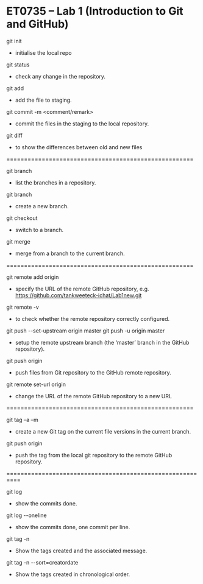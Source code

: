 # ET0735 – Lab 1 (Introduction to Git and GitHub)

git init
- initialise the local repo

git status
- check any change in the repository.

git add <fiename>
- add the file to staging.

git commit -m <comment/remark>
- commit the files in the staging to the local repository.

git diff
- to show the differences between old and new files

=====================================================

git branch
- list the branches in a repository.

git branch <new name>
- create a new branch.

git checkout <branch to switch to>
- switch to a branch.

git merge <from which branch>
- merge from a branch to the current branch.

=====================================================

git remote add origin <GitHub repository URL>
- specify the URL of the remote GitHub repository, e.g.
https://github.com/tankweeteck-ichat/Lab1new.git

git remote -v
- to check whether the remote repository correctly configured.

git push --set-upstream origin master
git push -u origin master
- setup the remote upstream branch (the ‘master’ branch in the GitHub repository).

git push origin
- push files from Git repository to the GitHub remote repository.

git remote set-url origin <new URL>
- change the URL of the remote GitHub repository to a new URL

=====================================================

git tag –a <tag> –m <comment>
- create a new Git tag on the current file versions in the current branch.

git push origin <tag>
- push the tag from the local git repository to the remote GitHub repository.


==========================================================

git log
- show the commits done.

git log --oneline
- show the commits done, one commit per line.

git tag -n
- Show the tags created and the associated message.

git tag -n --sort=creatordate
- Show the tags created in chronological order.





